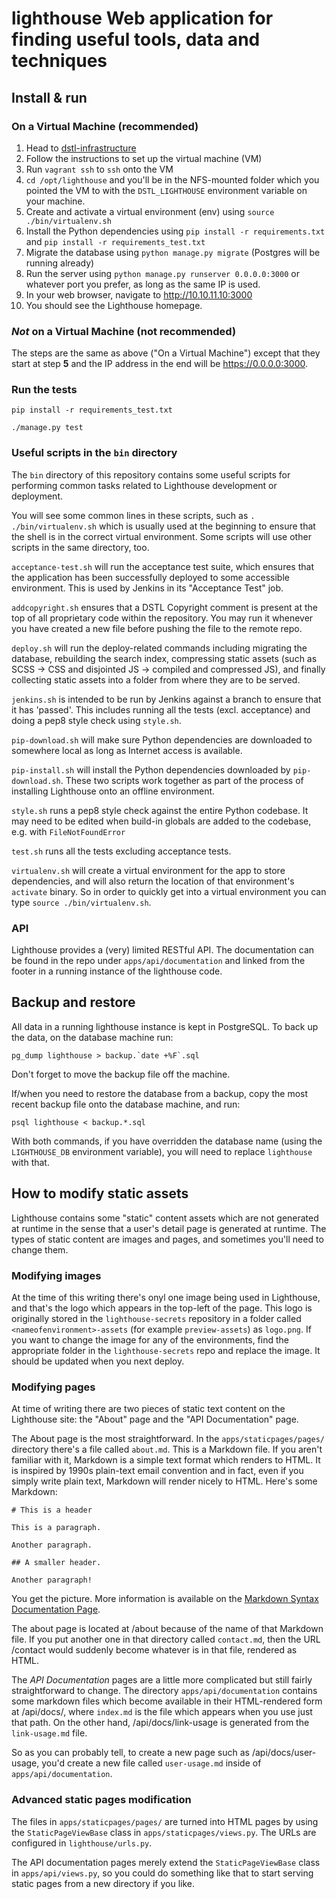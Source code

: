 # lighthouse Web application for finding useful tools, data and techniques

## Install & run

### On a Virtual Machine (recommended)

  1. Head to [dstl-infrastructure](https://github.com/dstl/lighthouse-builder)
  2. Follow the instructions to set up the virtual machine (VM)
  3. Run `vagrant ssh` to `ssh` onto the VM
  4. `cd /opt/lighthouse` and you'll be in the NFS-mounted folder which you
  pointed the VM to with the `DSTL_LIGHTHOUSE` environment variable on your
  machine.
  5. Create and activate a virtual environment (env) using
  `source ./bin/virtualenv.sh`
  6. Install the Python dependencies using `pip install -r requirements.txt` and `pip install -r requirements_test.txt`
  7. Migrate the database using `python manage.py migrate` (Postgres will be
  running already)
  8. Run the server using `python manage.py runserver 0.0.0.0:3000` or whatever
  port you prefer, as long as the same IP is used.
  9. In your web browser, navigate to http://10.10.11.10:3000
  10. You should see the Lighthouse homepage.

### _Not_ on a Virtual Machine (not recommended)

The steps are the same as above ("On a Virtual Machine") except that they start
at step **5** and the IP address in the end will be https://0.0.0.0:3000.

### Run the tests

    pip install -r requirements_test.txt

    ./manage.py test

### Useful scripts in the `bin` directory

The `bin` directory of this repository contains some useful scripts for
performing common tasks related to Lighthouse development or deployment.

You will see some common lines in these scripts, such as `. ./bin/virtualenv.sh`
which is usually used at the beginning to ensure that the shell is in the
correct virtual environment. Some scripts will use other scripts in the same
directory, too.

`acceptance-test.sh` will run the acceptance test suite, which ensures that the
application has been successfully deployed to some accessible environment. This
is used by Jenkins in its "Acceptance Test" job.

`addcopyright.sh` ensures that a DSTL Copyright comment is present at the top of
all proprietary code within the repository. You may run it whenever you have
created a new file before pushing the file to the remote repo.

`deploy.sh` will run the deploy-related commands including migrating the
database, rebuilding the search index, compressing static assets (such as SCSS →
CSS and disjointed JS → compiled and compressed JS), and finally collecting
static assets into a folder from where they are to be served.

`jenkins.sh` is intended to be run by Jenkins against a branch to ensure that it
has 'passed'. This includes running all the tests (excl. acceptance) and doing a
pep8 style check using `style.sh`.

`pip-download.sh` will make sure Python dependencies are downloaded to somewhere
local as long as Internet access is available.

`pip-install.sh` will install the Python dependencies downloaded by
`pip-download.sh`. These two scripts work together as part of the process of
installing Lighthouse onto an offline environment.

`style.sh` runs a pep8 style check against the entire Python codebase. It may
need to be edited when build-in globals are added to the codebase, e.g. with
`FileNotFoundError`

`test.sh` runs all the tests excluding acceptance tests.

`virtualenv.sh` will create a virtual environment for the app to store
dependencies, and will also return the location of that environment's `activate`
binary. So in order to quickly get into a virtual environment you can type
`source ./bin/virtualenv.sh`.

### API

Lighthouse provides a (very) limited RESTful API. The documentation can be
found in the repo under `apps/api/documentation` and linked from the footer
in a running instance of the lighthouse code.

## Backup and restore

All data in a running lighthouse instance is kept in PostgreSQL. To back up
the data, on the database machine run:

    pg_dump lighthouse > backup.`date +%F`.sql

Don't forget to move the backup file off the machine.

If/when you need to restore the database from a backup, copy the most recent
backup file onto the database machine, and run:

    psql lighthouse < backup.*.sql

With both commands, if you have overridden the database name (using the
`LIGHTHOUSE_DB` environment variable), you will need to replace `lighthouse`
with that.

## How to modify static assets

Lighthouse contains some "static" content assets which are not generated at
runtime in the sense that a user's detail page is generated at runtime. The
types of static content are images and pages, and sometimes you'll need to
change them.

### Modifying images

At the time of this writing there's onyl one image being used in Lighthouse, and
that's the logo which appears in the top-left of the page. This logo is
originally stored in the `lighthouse-secrets` repository in a folder called
`<nameofenvironment>-assets` (for example `preview-assets`) as `logo.png`. If
you want to change the image for any of the environments, find the appropriate
folder in the `lighthouse-secrets` repo and replace the image. It should be
updated when you next deploy.

### Modifying pages

At time of writing there are two pieces of static text content on the Lighthouse
site: the "About" page and the "API Documentation" page.

The About page is the most straightforward. In the `apps/staticpages/pages/`
directory there's a file called `about.md`. This is a Markdown file. If you
aren't familiar with it, Markdown is a simple text format which renders to HTML.
It is inspired by 1990s plain-text email convention and in fact, even if you
simply write plain text, Markdown will render nicely to HTML. Here's some
Markdown:

```
# This is a header

This is a paragraph.

Another paragraph.

## A smaller header.

Another paragraph!
```

You get the picture. More information is available on the [Markdown Syntax
Documentation Page](https://daringfireball.net/projects/markdown/syntax).

The about page is located at /about because of the name of that Markdown file.
If you put another one in that directory called `contact.md`, then the URL
/contact would suddenly become whatever is in that file, rendered as HTML.

The *API Documentation* pages are a little more complicated but still fairly
straightforward to change. The directory `apps/api/documentation` contains some
markdown files which become available in their HTML-rendered form at /api/docs/,
where `index.md` is the file which appears when you use just that path. On the
other hand, /api/docs/link-usage is generated from the `link-usage.md` file.

So as you can probably tell, to create a new page such as /api/docs/user-usage,
you'd create a new file called `user-usage.md` inside of
`apps/api/documentation`.

### Advanced static pages modification

The files in `apps/staticpages/pages/` are turned into HTML pages by using the
`StaticPageViewBase` class in `apps/staticpages/views.py`. The URLs are configured
in `lighthouse/urls.py`.

The API documentation pages merely extend the `StaticPageViewBase` class in
`apps/api/views.py`, so you could do something like that to start serving static
pages from a new directory if you like.
